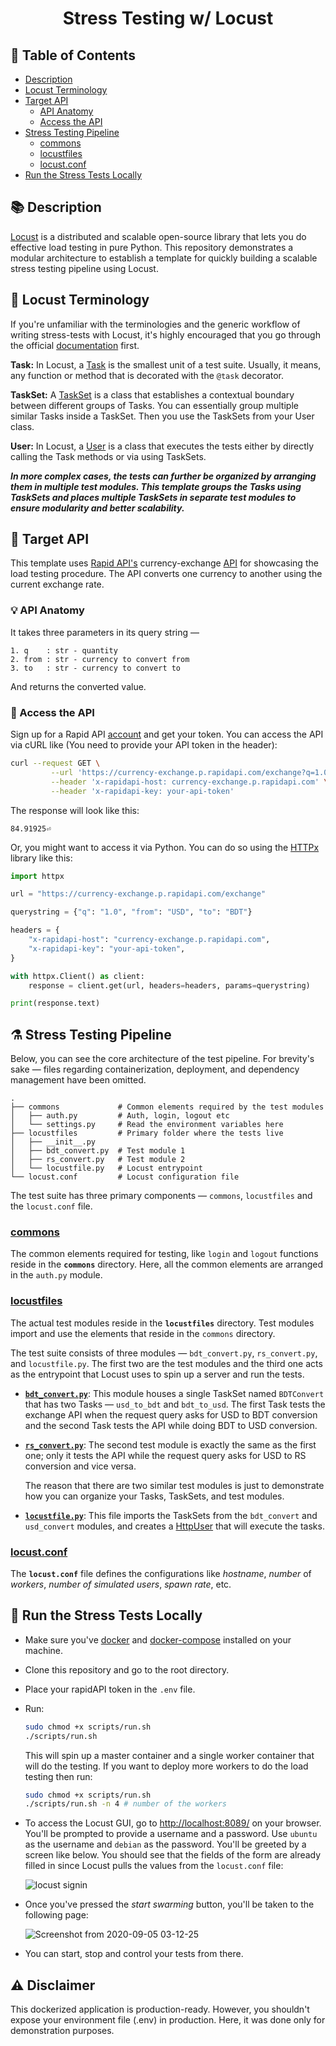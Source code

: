 <div align="center">

# Stress Testing w/ Locust

</div>

## 🌲 Table of Contents

* [Description](#description)
* [Locust Terminology](#locust-terminology)
* [Target API](#target-api)
    * [API Anatomy](#api-anatomy)
    * [Access the API](#access-the-api)
* [Stress Testing Pipeline](#stress-testing-pipeline)
    * [commons](#commons)
    * [locustfiles](#locustfiles)
    * [locust.conf](#locustconf)
* [Run the Stress Tests Locally](#run-the-stress-tests-locally)

## 📚 Description

[Locust](https://locust.io/) is a distributed and scalable open-source library that lets you do effective load testing in pure Python. This repository demonstrates a modular architecture to establish a template for quickly building a scalable stress testing pipeline using Locust.

## 🐞 Locust Terminology

If you're unfamiliar with the terminologies and the generic workflow of writing stress-tests with Locust, it's highly encouraged that you go through the official [documentation](https://docs.locust.io/en/stable/) first.

**Task:** In Locust, a [Task](https://docs.locust.io/en/stable/writing-a-locustfile.html#tasks) is the smallest unit of a test suite. Usually, it means, any function or method that is decorated with the `@task` decorator.

**TaskSet:** A [TaskSet](https://docs.locust.io/en/stable/writing-a-locustfile.html#taskset-class) is a class that establishes a contextual boundary between different groups of Tasks. You can essentially group multiple similar Tasks inside a TaskSet. Then you use the TaskSets from your User class.

**User:** In Locust, a [User](https://docs.locust.io/en/stable/writing-a-locustfile.html#user-class) is a class that executes the tests either by directly calling the Task methods or via using TaskSets.

***In more complex cases, the tests can further be organized by arranging them in multiple test modules. This template groups the Tasks using TaskSets and places multiple TaskSets in separate test modules to ensure modularity and better scalability.***

## 🏹 Target API

This template uses [Rapid API's](https://rapidapi.com/) currency-exchange [API](https://rapidapi.com/fyhao/api/currency-exchange) for showcasing the load testing procedure. The API converts one currency to another using the current exchange rate.

### 💡 API Anatomy

It takes three parameters in its query string —
```
1. q    : str - quantity
2. from : str - currency to convert from
3. to   : str - currency to convert to
```

And returns the converted value.


### 🚪 Access the API

Sign up for a Rapid API [account](https://rapidapi.com/signup) and get your token. You can access the API via cURL like (You need to provide your API token in the header):

```bash
curl --request GET \
         --url 'https://currency-exchange.p.rapidapi.com/exchange?q=1.0&from=USD&to=BDT' \
         --header 'x-rapidapi-host: currency-exchange.p.rapidapi.com' \
         --header 'x-rapidapi-key: your-api-token'
```

The response will look like this:

```
84.91925⏎
```

Or, you might want to access it via Python. You can do so using the [HTTPx](https://github.com/encode/httpx) library like this:


```python
import httpx

url = "https://currency-exchange.p.rapidapi.com/exchange"

querystring = {"q": "1.0", "from": "USD", "to": "BDT"}

headers = {
    "x-rapidapi-host": "currency-exchange.p.rapidapi.com",
    "x-rapidapi-key": "your-api-token",
}

with httpx.Client() as client:
    response = client.get(url, headers=headers, params=querystring)

print(response.text)
```

## ⚗️ Stress Testing Pipeline

Below, you can see the core architecture of the test pipeline. For brevity's sake — files regarding containerization, deployment, and dependency management have been omitted.

```
.
├── commons             # Common elements required by the test modules
│   ├── auth.py         # Auth, login, logout etc
│   └── settings.py     # Read the environment variables here
├── locustfiles         # Primary folder where the tests live
│   ├── __init__.py
│   ├── bdt_convert.py  # Test module 1
│   ├── rs_convert.py   # Test module 2
│   └── locustfile.py   # Locust entrypoint
└── locust.conf         # Locust configuration file
```

The test suite has three primary components —
`commons`, `locustfiles` and the `locust.conf` file.

### [commons](./commons/)
The common elements required for testing, like `login` and `logout` functions reside in the **`commons`** directory. Here, all the common elements are arranged in the `auth.py` module.

### [locustfiles](./locustfiles/)
The actual test modules reside in the **`locustfiles`** directory. Test modules import and use the elements that reside in the `commons` directory.

The test suite consists of three modules — `bdt_convert.py`, `rs_convert.py`, and `locustfile.py`. The first two are the test modules and the third one acts as the entrypoint that Locust uses to spin up a server and run the tests.

* [**`bdt_convert.py`**](./locustfiles/bdt_convert.py/): This module houses a single TaskSet named `BDTConvert` that has two Tasks — `usd_to_bdt` and `bdt_to_usd`. The first Task tests the exchange API when the request query asks for USD to BDT conversion and the second Task tests the API while doing BDT to USD conversion.

* [**`rs_convert.py`**](./locustfiles/rs_convert.py/): The second test module is exactly the same as the first one; only it tests the API while the request query asks for USD to RS conversion and vice versa.

    The reason that there are two similar test modules is just to demonstrate how you can organize your Tasks, TaskSets, and test modules.

* [**`locustfile.py`**](): This file imports the TaskSets from the `bdt_convert` and `usd_convert` modules, and creates a [HttpUser](https://docs.locust.io/en/stable/writing-a-locustfile.html#making-http-requests) that will execute the tasks.

### [locust.conf](./locust.conf/)

The **`locust.conf`** file defines the configurations like *hostname*, *number* of *workers*, *number of simulated users*, *spawn rate*, etc.


## 🧪 Run the Stress Tests Locally

* Make sure you've [docker](https://www.docker.com/) and [docker-compose](https://github.com/docker/compose) installed on your machine.

* Clone this repository and go to the root directory.

* Place your rapidAPI token in the `.env` file.

* Run:

    ```bash
    sudo chmod +x scripts/run.sh
    ./scripts/run.sh
    ```

    This will spin up a master container and a single worker container that will do the testing. If you want to deploy more workers to do the load testing then run:

    ```bash
    sudo chmod +x scripts/run.sh
    ./scripts/run.sh -n 4 # number of the workers
    ```

* To access the Locust GUI, go to [http://localhost:8089/](http://localhost:8089/) on your browser. You'll be prompted to provide a username and a password. Use `ubuntu` as the username and `debian` as the password. You'll be greeted by a screen like below. You should see that the fields of the form are already filled in since Locust pulls the values from the `locust.conf` file:

    ![locust signin](https://user-images.githubusercontent.com/30027932/92285103-51988580-ef25-11ea-9155-c9d3f5dcaf42.png)

* Once you've pressed the *start swarming* button, you'll be taken to the following page:

    ![Screenshot from 2020-09-05 03-12-25](https://user-images.githubusercontent.com/30027932/92285284-b94ed080-ef25-11ea-9f91-3f972fd844f1.png)

* You can start, stop and control your tests from there.


## ⚠️ Disclaimer
This dockerized application is production-ready. However, you shouldn't expose your environment file (.env) in production. Here, it was done only for demonstration purposes.
